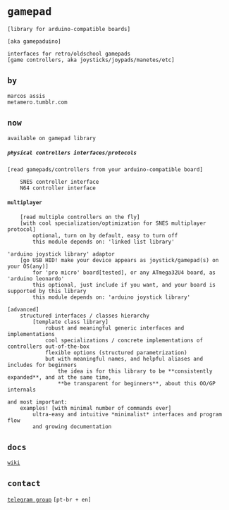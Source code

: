  # `gamepad`

`[library for arduino-compatible boards]`

`[aka gamepaduino]`

```
interfaces for retro/oldschool gamepads
[game controllers, aka joysticks/joypads/manetes/etc]
```

## `by`

```
marcos assis
metamero.tumblr.com
```

## `now`

`available on gamepad library`

##### `physical controllers interfaces/protocols`
```
[read gamepads/controllers from your arduino-compatible board]

    SNES controller interface
    N64 controller interface
```
#### `multiplayer`
```
    [read multiple controllers on the fly]
    [with cool specialization/optimization for SNES multiplayer protocol]
        optional, turn on by default, easy to turn off
        this module depends on: 'linked list library'
```
```
'arduino joystick library' adaptor
    [go USB HID! make your device appears as joystick/gamepad(s) on your OS(any)]
        for 'pro micro' board[tested], or any ATmega32U4 board, as 'arduino leonardo'
        this optional, just include if you want, and your board is supported by this library
        this module depends on: 'arduino joystick library'
```
```
[advanced]
    structured interfaces / classes hierarchy
        [template class library]
            robust and meaningful generic interfaces and implementations
            cool specializations / concrete implementations of controllers out-of-the-box
            flexible options (structured parametrization)
            but with meaningful names, and helpful aliases and includes for beginners
                the idea is for this library to be **consistently expanded**, and at the same time,
                **be transparent for beginners**, about this OO/GP internals
```
```
and most important:
    examples! [with minimal number of commands ever]
        ultra-easy and intuitive *minimalist* interfaces and program flow
        and growing documentation
```

## `docs`

[`wiki`](https://github.com/marcosassis/gamepaduino/wiki)

## `contact`

[`telegram group`](https://t.me/joinchat/B4GWUEiFR6LvA_47JwIgQg) `[pt-br + en]`
